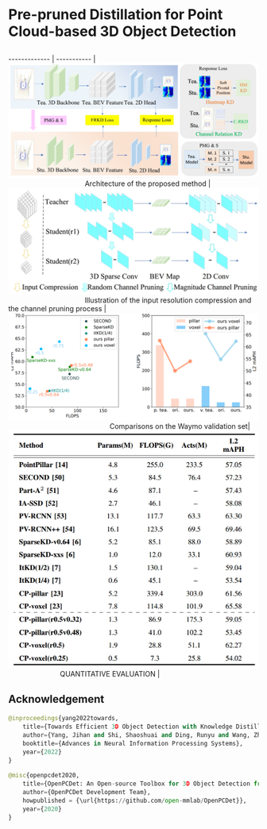 # Pre-pruned Distillation for Point Cloud-based 3D Object Detection
## 
------------- | ----------- |
![](https://github.com/lifuyang-1919/Efficient-Distillation/blob/main/docs/frame.jpg)  <img width=150/> Architecture of the proposed method | ![](https://github.com/lifuyang-1919/Efficient-Distillation/blob/main/docs/pru.jpg)  <img width=150/> Illustration of the input resolution compression and the channel pruning process |
![](https://github.com/lifuyang-1919/Efficient-Distillation/blob/main/docs/efficiency.png) <img width=200/> Comparisons on the Waymo validation set| ![](https://github.com/lifuyang-1919/Efficient-Distillation/blob/main/docs/tab.jpg)  <img width=100/> QUANTITATIVE EVALUATION |



## Acknowledgement
```python
@inproceedings{yang2022towards,
    title={Towards Efficient 3D Object Detection with Knowledge Distillation},
    author={Yang, Jihan and Shi, Shaoshuai and Ding, Runyu and Wang, Zhe and Qi, Xiaojuan},
    booktitle={Advances in Neural Information Processing Systems},
    year={2022}
}
```
```python
@misc{openpcdet2020,
    title={OpenPCDet: An Open-source Toolbox for 3D Object Detection from Point Clouds},
    author={OpenPCDet Development Team},
    howpublished = {\url{https://github.com/open-mmlab/OpenPCDet}},
    year={2020}
}
```
